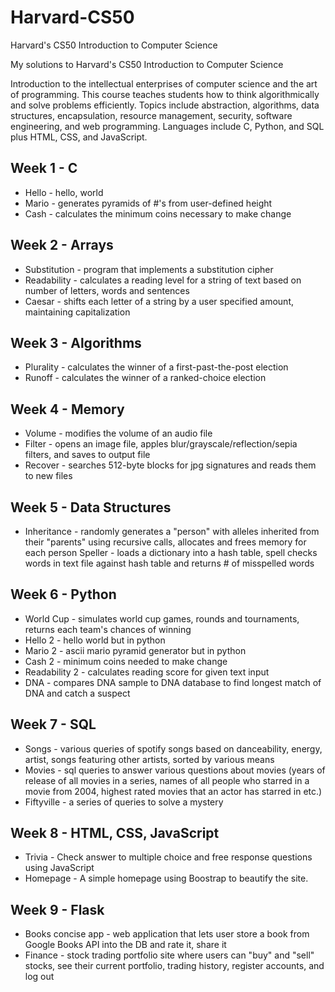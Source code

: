 # Harvard-CS50

Harvard's CS50 Introduction to Computer Science 

My solutions to Harvard's CS50 Introduction to Computer Science

Introduction to the intellectual enterprises of computer science and the art of programming. This course teaches students how to think algorithmically and solve problems efficiently. Topics include abstraction, algorithms, data structures, encapsulation, resource management, security, software engineering, and web programming. Languages include C, Python, and SQL plus HTML, CSS, and JavaScript.

## Week 1 - C

   - Hello - hello, world
   - Mario - generates pyramids of #'s from user-defined height
   - Cash - calculates the minimum coins necessary to make change

## Week 2 - Arrays

   - Substitution - program that implements a substitution cipher
   - Readability - calculates a reading level for a string of text based on number of letters, words and sentences
   - Caesar - shifts each letter of a string by a user specified amount, maintaining capitalization

## Week 3 - Algorithms

   - Plurality - calculates the winner of a first-past-the-post election
   - Runoff - calculates the winner of a ranked-choice election

## Week 4 - Memory

   - Volume - modifies the volume of an audio file
   - Filter - opens an image file, apples blur/grayscale/reflection/sepia filters, and saves to output file
   - Recover - searches 512-byte blocks for jpg signatures and reads them to new files

## Week 5 - Data Structures

   - Inheritance - randomly generates a "person" with alleles inherited from their "parents" using recursive calls, allocates and frees memory for each person
    Speller - loads a dictionary into a hash table, spell checks words in text file against hash table and returns # of misspelled words

## Week 6 - Python

   - World Cup - simulates world cup games, rounds and tournaments, returns each team's chances of winning
   - Hello 2 - hello world but in python
   - Mario 2 - ascii mario pyramid generator but in python
   - Cash 2 - minimum coins needed to make change
   - Readability 2 - calculates reading score for given text input
   - DNA - compares DNA sample to DNA database to find longest match of DNA and catch a suspect

## Week 7 - SQL

   - Songs - various queries of spotify songs based on danceability, energy, artist, songs featuring other artists, sorted by various means
   - Movies - sql queries to answer various questions about movies (years of release of all movies in a series, names of all people who starred in a movie from 2004, highest rated movies that an actor has starred in etc.)
   - Fiftyville - a series of queries to solve a mystery

## Week 8 - HTML, CSS, JavaScript

   - Trivia - Check answer to multiple choice and free response questions using JavaScript
   - Homepage - A simple homepage using Boostrap to beautify the site.

## Week 9 - Flask

   - Books concise app - web application that lets user store a book from Google Books API into the DB and rate it, share it
   - Finance - stock trading portfolio site where users can "buy" and "sell" stocks, see their current portfolio, trading history, register accounts, and log out
